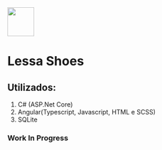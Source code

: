 <img src="https://github.com/GabrielCampos07/scientificcalculator/blob/93a04ead56de916b71948775b3359d3fba779ad8/readmeimg/logocampos.png" width="60" height="65" />

# Lessa Shoes

## Utilizados:
1. C# (ASP.Net Core)
2. Angular(Typescript, Javascript, HTML e SCSS)
3. SQLite

### Work In Progress
